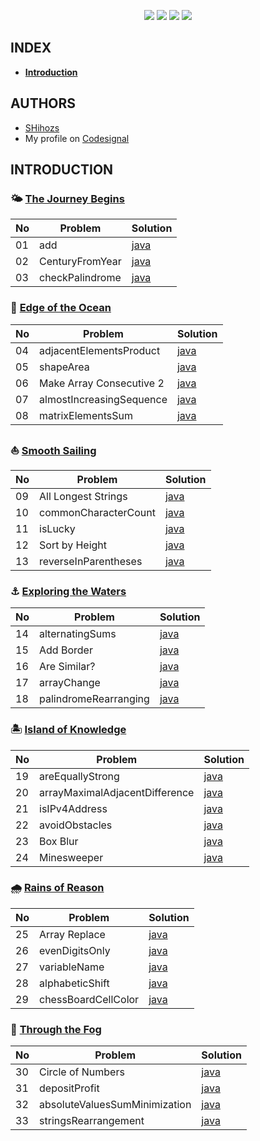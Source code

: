 <p align="center">
<img src="https://img.shields.io/github/commit-activity/y/SHihozs/CodeSignal?style=for-the-badge">
<img src="https://img.shields.io/github/last-commit/SHihozs/CodeSignal?style=for-the-badge&logo=appveyor">
<img src="https://img.shields.io/tokei/lines/github/SHihozs/CodeSignal?style=for-the-badge">
<img src="https://img.shields.io/github/watchers/SHihozs/CodeSignal?style=for-the-badge&color=<red>">
</p>

## INDEX

<!-- option -->
- [**Introduction**](#introduction)

## AUTHORS
- [SHihozs](https://github.com/SHihozs)
- My profile on [Codesignal](https://app.codesignal.com/profile/shihozs)
 

## **INTRODUCTION**

### 🌤️ [The Journey Begins](https://github.com/SHihozs/CodeSignal/tree/main/Intro/01%7C%20The%20Journey%20Begins)


| No | Problem                  | Solution                   |
|----| ------------------------ | -------------------------- |
| 01 | add                      | [java](https://github.com/SHihozs/CodeSignal/blob/main/Intro/01%7C%20The%20Journey%20Begins/01%7C%20add.java)|
| 02 | CenturyFromYear          | [java](https://github.com/SHihozs/CodeSignal/blob/main/Intro/01%7C%20The%20Journey%20Begins/02%7C%20centuryFromYear.java) |
| 03 | checkPalindrome          | [java](https://github.com/SHihozs/CodeSignal/blob/main/Intro/01%7C%20The%20Journey%20Begins/03%7C%20checkPalindrome.java) |


### 🌊 [Edge of the Ocean](https://github.com/SHihozs/CodeSignal/tree/main/Intro/02%7C%20Edge%20of%20the%20Ocean)


| No | Problem                  | Solution                   |
|----| ------------------------ | -------------------------- |
| 04 | adjacentElementsProduct  | [java](https://github.com/SHihozs/CodeSignal/blob/main/Intro/02%7C%20Edge%20of%20the%20Ocean/04%7C%20adjacentElementsProduct.java)|
| 05 | shapeArea                | [java](https://github.com/SHihozs/CodeSignal/blob/main/Intro/02%7C%20Edge%20of%20the%20Ocean/05%7C%20shapeArea.java) |
| 06 | Make Array Consecutive 2 | [java](https://github.com/SHihozs/CodeSignal/blob/main/Intro/02%7C%20Edge%20of%20the%20Ocean/06%7C%20Make%20Array%20Consecutive%202.java) |
| 07 | almostIncreasingSequence | [java](https://github.com/SHihozs/CodeSignal/blob/main/Intro/02%7C%20Edge%20of%20the%20Ocean/07%7C%20almostIncreasingSequence.java) |
| 08 | matrixElementsSum        | [java](https://github.com/SHihozs/CodeSignal/blob/main/Intro/02%7C%20Edge%20of%20the%20Ocean/08%7C%20matrixElementsSum.java) |


### ⛵ [Smooth Sailing](https://github.com/SHihozs/CodeSignal/tree/main/Intro/03%7C%20Smooth%20Sailing)


| No | Problem                  | Solution                   |
|----| ------------------------ | -------------------------- |
| 09 | All Longest Strings      | [java](https://github.com/SHihozs/CodeSignal/blob/main/Intro/03%7C%20Smooth%20Sailing/09%7C%20All%20Longest%20Strings.java)|
| 10 | commonCharacterCount     | [java](https://github.com/SHihozs/CodeSignal/blob/main/Intro/03%7C%20Smooth%20Sailing/10%7C%20commonCharacterCount.java) |
| 11 | isLucky                  | [java](https://github.com/SHihozs/CodeSignal/blob/main/Intro/03%7C%20Smooth%20Sailing/11%7C%20isLucky.java) |
| 12 | Sort by Height           | [java](https://github.com/SHihozs/CodeSignal/blob/main/Intro/03%7C%20Smooth%20Sailing/12%7C%20Sort%20by%20Height.java) |
| 13 | reverseInParentheses     | [java](https://github.com/SHihozs/CodeSignal/blob/main/Intro/03%7C%20Smooth%20Sailing/13%7C%20reverseInParentheses.java) |


### ⚓ [Exploring the Waters](https://github.com/SHihozs/CodeSignal/tree/main/Intro/04%7C%20Exploring%20the%20Waters)


| No | Problem                  | Solution                   |
|----| ------------------------ | -------------------------- |
| 14 | alternatingSums          | [java](https://github.com/SHihozs/CodeSignal/blob/main/Intro/04%7C%20Exploring%20the%20Waters/14%7C%20alternatingSums.java)|
| 15 | Add Border               | [java](https://github.com/SHihozs/CodeSignal/blob/main/Intro/04%7C%20Exploring%20the%20Waters/15%7C%20Add%20Border.java) |
| 16 | Are Similar?             | [java](https://github.com/SHihozs/CodeSignal/blob/main/Intro/04%7C%20Exploring%20the%20Waters/16%7C%20Are%20Similar%3F.java) |
| 17 | arrayChange              | [java](https://github.com/SHihozs/CodeSignal/blob/main/Intro/04%7C%20Exploring%20the%20Waters/17%7C%20arrayChange.java) |
| 18 | palindromeRearranging    | [java](https://github.com/SHihozs/CodeSignal/blob/main/Intro/04%7C%20Exploring%20the%20Waters/18%7C%20palindromeRearranging.java) |


### 🏝️ [Island of Knowledge](https://github.com/SHihozs/CodeSignal/tree/main/Intro/05%7C%20Island%20of%20Knowledge) 


| No | Problem                  | Solution                   |
|----| ------------------------ | -------------------------- |
| 19 | areEquallyStrong         | [java](https://github.com/SHihozs/CodeSignal/blob/main/Intro/05%7C%20Island%20of%20Knowledge/19%7C%20areEquallyStrong.java)|
| 20 | arrayMaximalAdjacentDifference| [java](https://github.com/SHihozs/CodeSignal/blob/main/Intro/05%7C%20Island%20of%20Knowledge/20%7C%20arrayMaximalAdjacentDifference.java)|
| 21 | isIPv4Address            | [java](https://github.com/SHihozs/CodeSignal/blob/main/Intro/05%7C%20Island%20of%20Knowledge/21%7C%20isIPv4Address.java) |
| 22 | avoidObstacles           | [java](https://github.com/SHihozs/CodeSignal/blob/main/Intro/05%7C%20Island%20of%20Knowledge/22%7C%20avoidObstacles.java) |
| 23 | Box Blur                 | [java](https://github.com/SHihozs/CodeSignal/blob/main/Intro/05%7C%20Island%20of%20Knowledge/23%7C%20BoxBlur.java) |
| 24 | Minesweeper              | [java](https://github.com/SHihozs/CodeSignal/blob/main/Intro/05%7C%20Island%20of%20Knowledge/24%7C%20Minesweeper) |


### 🌧️ [Rains of Reason](https://github.com/SHihozs/CodeSignal/tree/main/Intro/06%7C%20Rains%20of%20Reason)


| No | Problem                  | Solution                   |
|----| ------------------------ | -------------------------- |
| 25 | Array Replace            | [java](https://github.com/SHihozs/CodeSignal/blob/main/Intro/06%7C%20Rains%20of%20Reason/25%7C%20Array%20Replace.java)|
| 26 | evenDigitsOnly           | [java](https://github.com/SHihozs/CodeSignal/blob/main/Intro/06%7C%20Rains%20of%20Reason/26%7C%20evenDigitsOnly.java) |
| 27 | variableName             | [java](https://github.com/SHihozs/CodeSignal/blob/main/Intro/06%7C%20Rains%20of%20Reason/27%7C%20variableName.java) |
| 28 | alphabeticShift          | [java](https://github.com/SHihozs/CodeSignal/blob/main/Intro/06%7C%20Rains%20of%20Reason/28%7C%20alphabeticShift.java) |
| 29 | chessBoardCellColor      | [java](https://github.com/SHihozs/CodeSignal/blob/main/Intro/06%7C%20Rains%20of%20Reason/29%7C%20chessBoardCellColor.java) |


### 🌁 [Through the Fog](https://github.com/SHihozs/CodeSignal/tree/main/Intro/07%7C%20Through%20the%20Fog)


| No | Problem                  | Solution                   |
|----| ------------------------ | -------------------------- |
| 30 | Circle of Numbers        | [java](https://github.com/SHihozs/CodeSignal/blob/main/Intro/07%7C%20Through%20the%20Fog/30%7C%20Circle%20of%20Numbers.java)|
| 31 | depositProfit            | [java](https://github.com/SHihozs/CodeSignal/blob/main/Intro/07%7C%20Through%20the%20Fog/31%7C%20depositProfit.java) |
| 32 | absoluteValuesSumMinimization|[java](https://github.com/SHihozs/CodeSignal/blob/main/Intro/07%7C%20Through%20the%20Fog/32%7C%20absoluteValuesSumMinimization.java)|
| 33 | stringsRearrangement     | [java](https://github.com/SHihozs/CodeSignal/blob/main/Intro/07%7C%20Through%20the%20Fog/33%7C%20stringsRearrangement.java) |


